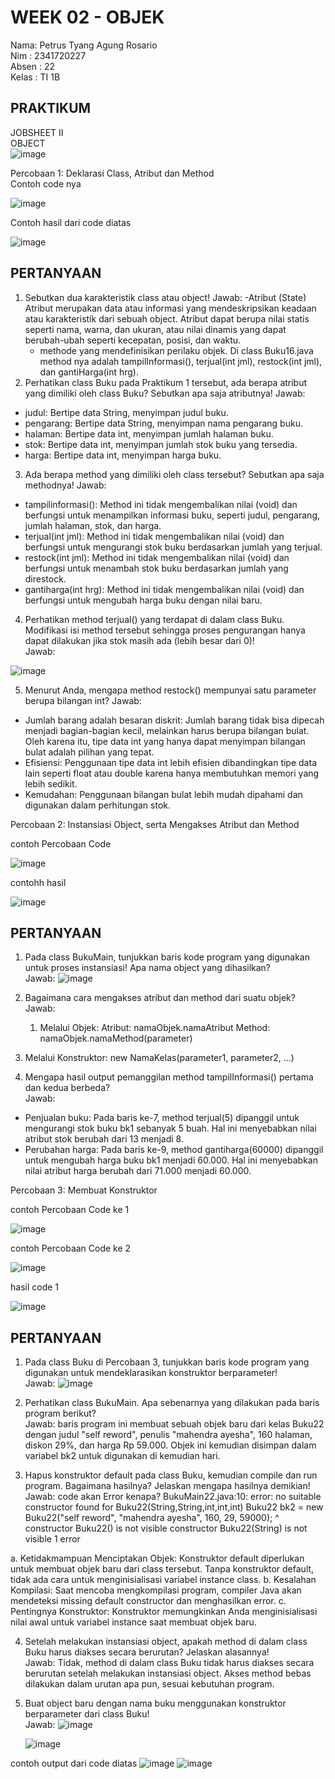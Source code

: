 # WEEK 02 - OBJEK
Nama: Petrus Tyang Agung Rosario<br>
Nim : 2341720227 <br>
Absen : 22<br>
Kelas : TI 1B

## PRAKTIKUM
JOBSHEET II<br>
OBJECT<br>
![image](https://github.com/petrusthelastking/Algoritma-dan-Struktur-Data/assets/143620112/cd4f87c5-adcb-4822-8668-01c002bf8fb9)

Percobaan 1: Deklarasi Class, Atribut dan Method<br>
Contoh code nya<br>

![image](https://github.com/petrusthelastking/Algoritma-dan-Struktur-Data/assets/143620112/e5c4d4b1-b025-4881-bf80-1b6b97cc9722)

Contoh hasil dari code diatas<br>

![image](https://github.com/petrusthelastking/Algoritma-dan-Struktur-Data/assets/143620112/80d4e025-ab25-449b-a34f-d7d267482828)

## PERTANYAAN
1. Sebutkan dua karakteristik class atau object!
   Jawab:
    -Atribut (State)
Atribut merupakan data atau informasi yang mendeskripsikan keadaan atau karakteristik dari sebuah object. Atribut dapat berupa nilai statis seperti nama, warna, dan ukuran, atau nilai dinamis yang dapat berubah-ubah seperti kecepatan, posisi, dan waktu.
    - methode
     yang mendefinisikan perilaku objek. Di class Buku16.java method nya adalah tampilInformasi(), terjual(int jml), restock(int jml), dan gantiHarga(int hrg).
2. Perhatikan class Buku pada Praktikum 1 tersebut, ada berapa atribut yang dimiliki oleh class 
Buku? Sebutkan apa saja atributnya!
   Jawab:
- judul: Bertipe data String, menyimpan judul buku.
- pengarang: Bertipe data String, menyimpan nama pengarang buku.
- halaman: Bertipe data int, menyimpan jumlah halaman buku.
- stok: Bertipe data int, menyimpan jumlah stok buku yang tersedia.
- harga: Bertipe data int, menyimpan harga buku.
3. Ada berapa method yang dimiliki oleh class tersebut? Sebutkan apa saja methodnya!
   Jawab:
- tampilinformasi(): Method ini tidak mengembalikan nilai (void) dan berfungsi untuk menampilkan informasi buku, seperti judul, pengarang, jumlah halaman, stok, dan harga.
- terjual(int jml): Method ini tidak mengembalikan nilai (void) dan berfungsi untuk mengurangi stok buku berdasarkan jumlah yang terjual.
- restock(int jml): Method ini tidak mengembalikan nilai (void) dan berfungsi untuk menambah stok buku berdasarkan jumlah yang direstock.
- gantiharga(int hrg): Method ini tidak mengembalikan nilai (void) dan berfungsi untuk mengubah harga buku dengan nilai baru.
4. Perhatikan method terjual() yang terdapat di dalam class Buku. Modifikasi isi method tersebut 
sehingga proses pengurangan hanya dapat dilakukan jika stok masih ada (lebih besar dari 0)!<br>
  Jawab:
  
  ![image](https://github.com/petrusthelastking/Algoritma-dan-Struktur-Data/assets/143620112/856143cc-87f3-4c9a-a26a-5491536ee45b)
  
5. Menurut Anda, mengapa method restock() mempunyai satu parameter berupa bilangan int?
    Jawab:
- Jumlah barang adalah besaran diskrit: Jumlah barang tidak bisa dipecah menjadi bagian-bagian kecil, melainkan harus berupa bilangan bulat. Oleh karena itu, tipe data int yang hanya dapat menyimpan bilangan bulat adalah pilihan yang tepat.
- Efisiensi: Penggunaan tipe data int lebih efisien dibandingkan tipe data lain seperti float atau double karena hanya membutuhkan memori yang lebih sedikit.
- Kemudahan: Penggunaan bilangan bulat lebih mudah dipahami dan digunakan dalam perhitungan stok.



Percobaan 2: Instansiasi Object, serta Mengakses Atribut dan Method

contoh Percobaan Code

![image](https://github.com/petrusthelastking/Algoritma-dan-Struktur-Data/assets/143620112/65eb5a7f-cfb0-4080-9b22-69d2e6a3b3fe)

contohh hasil

![image](https://github.com/petrusthelastking/Algoritma-dan-Struktur-Data/assets/143620112/c27b64bf-9d9c-49f5-842c-848aeddb24eb)


## PERTANYAAN
1. Pada class BukuMain, tunjukkan baris kode program yang digunakan untuk proses instansiasi!
Apa nama object yang dihasilkan?<br>
   Jawab:
   ![image](https://github.com/petrusthelastking/Algoritma-dan-Struktur-Data/assets/143620112/ca22bdf9-f6cb-4501-a16c-e720e1431d5e)

2. Bagaimana cara mengakses atribut dan method dari suatu objek?<br>
   Jawab:
   1. Melalui Objek:
Atribut: namaObjek.namaAtribut
Method: namaObjek.namaMethod(parameter)
2. Melalui Konstruktor:
new NamaKelas(parameter1, parameter2, ...)

3. Mengapa hasil output pemanggilan method tampilInformasi() pertama dan kedua berbeda? <br>
   Jawab:
- Penjualan buku: Pada baris ke-7, method terjual(5) dipanggil untuk mengurangi stok buku bk1 sebanyak 5 buah. Hal ini menyebabkan nilai atribut stok berubah dari 13 menjadi 8.
- Perubahan harga: Pada baris ke-9, method gantiharga(60000) dipanggil untuk mengubah harga buku bk1 menjadi 60.000. Hal ini menyebabkan nilai atribut harga berubah dari 71.000 menjadi 60.000.



Percobaan 3: Membuat Konstruktor

contoh Percobaan Code ke 1

![image](https://github.com/petrusthelastking/Algoritma-dan-Struktur-Data/assets/143620112/946e66f4-e9af-466c-8808-9a4d5f00f348)

contoh Percobaan Code ke 2

![image](https://github.com/petrusthelastking/Algoritma-dan-Struktur-Data/assets/143620112/4563a04a-9503-4665-956d-4c6842cdae1d)

hasil code 1

![image](https://github.com/petrusthelastking/Algoritma-dan-Struktur-Data/assets/143620112/6d465889-c9ee-4a4e-8c8f-04dcc2e11f9d)


## PERTANYAAN
1. Pada class Buku di Percobaan 3, tunjukkan baris kode program yang digunakan untuk 
mendeklarasikan konstruktor berparameter!<br>
   Jawab:
   ![image](https://github.com/petrusthelastking/Algoritma-dan-Struktur-Data/assets/143620112/7a565e2e-668a-4523-9018-2792dcf32fb5)

2. Perhatikan class BukuMain. Apa sebenarnya yang dilakukan pada baris program berikut?<br>
   Jawab:
baris program ini membuat sebuah objek baru dari kelas Buku22 dengan judul "self reword", penulis "mahendra ayesha", 160 halaman, diskon 29%, dan harga Rp 59.000. Objek ini kemudian disimpan dalam variabel bk2 untuk digunakan di kemudian hari.

3. Hapus konstruktor default pada class Buku, kemudian compile dan run program. Bagaimana 
hasilnya? Jelaskan mengapa hasilnya demikian!<br>
   Jawab: code akan Error kenapa?
   BukuMain22.java:10: error: no suitable constructor found for Buku22(String,String,int,int,int)
        Buku22 bk2 = new Buku22("self reword", "mahendra ayesha", 160, 29, 59000);
        ^
  constructor Buku22() is not visible
  constructor Buku22(String) is not visible
1 error

a. Ketidakmampuan Menciptakan Objek: Konstruktor default diperlukan untuk membuat objek baru dari class tersebut. Tanpa konstruktor default, tidak ada cara untuk menginisialisasi variabel instance class.
b. Kesalahan Kompilasi: Saat mencoba mengkompilasi program, compiler Java akan mendeteksi missing default constructor dan menghasilkan error.
c. Pentingnya Konstruktor: Konstruktor memungkinkan Anda menginisialisasi nilai awal untuk variabel instance saat membuat objek baru.

4. Setelah melakukan instansiasi object, apakah method di dalam class Buku harus diakses 
secara berurutan? Jelaskan alasannya!<br>
   Jawab:
Tidak, method di dalam class Buku tidak harus diakses secara berurutan setelah melakukan instansiasi object. Akses method bebas dilakukan dalam urutan apa pun, sesuai kebutuhan program.

5. Buat object baru dengan nama buku<NamaMahasiswa> menggunakan konstruktor 
berparameter dari class Buku!<br>
   Jawab:
   ![image](https://github.com/petrusthelastking/Algoritma-dan-Struktur-Data/assets/143620112/610a3463-a64f-4900-ae21-a83e5b542062)

   ![image](https://github.com/petrusthelastking/Algoritma-dan-Struktur-Data/assets/143620112/e5f8c6f2-064a-4e2d-8f78-d6e4b67eb252)

contoh output dari code diatas
![image](https://github.com/petrusthelastking/Algoritma-dan-Struktur-Data/assets/143620112/d468eaa1-6c5d-414f-9845-559189f0c42f)
![image](https://github.com/petrusthelastking/Algoritma-dan-Struktur-Data/assets/143620112/1129aabd-f02e-4a30-8e1d-6d9d087fd010)








